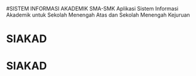 #SISTEM  INFORMASI AKADEMIK SMA-SMK
Aplikasi Sistem Informasi Akademik untuk Sekolah Menengah Atas dan Sekolah Menengah Kejuruan
# SIAKAD
# SIAKAD
